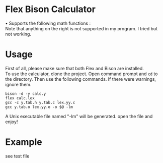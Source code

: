 # Flex Bison Calculator
• Supports the following math functions :  
Note that anything on the right is not supported in my program. I tried but not working. 

# Usage
First of all, please make sure that both Flex and Bison are installed.  
To use the calculator, clone the project. Open command prompt and ```cd``` to the directory. Then use the following commands. If there were warnings, ignore them.  
```
bison -d -y calc.y
flex calc.lex
gcc -c y.tab.h y.tab.c lex.yy.c
gcc y.tab.o lex.yy.o -o $@ -lm
```  
A Unix executable file named "-lm" will be generated. open the file and enjoy!

# Example
see test file
